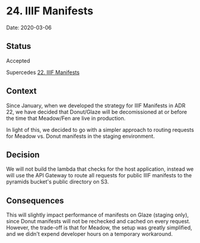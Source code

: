 # 24. IIIF Manifests

Date: 2020-03-06

## Status

Accepted

Supercedes [22. IIIF Manifests](0022-iiif-manifests.md)

## Context

Since January, when we developed the strategy for IIIF Manifests in ADR 22, we have decided that Donut/Glaze will be decomissioned at or before the time that Meadow/Fen are live in production.

In light of this, we decided to go with a simpler approach to routing requests for Meadow vs. Donut manifests in the staging environment.

## Decision

We will not build the lambda that checks for the host application, instead we will use the API Gateway to route all requests for public IIIF manifests to the pyramids bucket's public directory on S3.

## Consequences

This will slightly impact performance of manifests on Glaze (staging only), since Donut manifests will not be rechecked and cached on every request. However, the trade-off is that for Meadow, the setup was greatly simplified, and we didn't expend developer hours on a temporary workaround.
